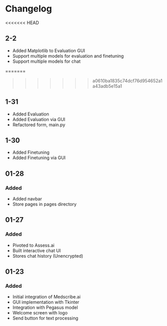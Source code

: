 # Changelog

<<<<<<< HEAD
## 2-2
- Added Matplotlib to Evaluation GUI
- Support multiple models for evaluation and finetuning
- Support multiple models for chat


=======
>>>>>>> a0610ba1835c74dcf76d954652a1a43adb5e15a1
## 1-31
- Added Evaluation
- Added Evaluation via GUI
- Refactored form, main.py

## 1-30
- Added Finetuning
- Added Finetuning via GUI

## 01-28

### Added
- Added navbar
- Store pages in pages directory

## 01-27

### Added
- Pivoted to Assess.ai
- Built interactive chat UI
- Stores chat history (Unencrypted)

## 01-23

### Added
- Initial integration of Medscribe.ai
- GUI implementation with Tkinter
- Integration with Pegasus model
- Welcome screen with logo
- Send button for text processing
